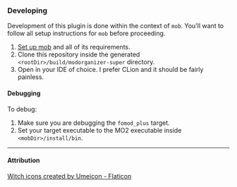 ﻿### Developing

Development of this plugin is done within the context of `mob`.
You'll want to follow all setup instructions for `mob` before proceeding.

1. [Set up mob](https://github.com/ModOrganizer2/mob) and all of its requirements.
2. Clone this repository inside the generated `<rootDir>/build/modorganizer-super` directory.
3. Open in your IDE of choice. I prefer CLion and it should be fairly painless.

#### Debugging

To debug:
1. Make sure you are debugging the `fomod_plus` target.
2. Set your target executable to the MO2 executable inside `<mobDir>/install/bin`.

---
#### Attribution
<a href="https://www.flaticon.com/free-icons/witch" title="witch icons">Witch icons created by Umeicon - Flaticon</a>